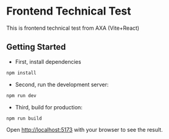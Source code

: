 # Frontend Technical Test
This is frontend technical test from AXA (Vite+React)

## Getting Started
- First, install dependencies
```bash
npm install
```

- Second, run the development server:
```bash
npm run dev
```

- Third, build for production:
```bash
npm run build
```

Open [http://localhost:5173](http://localhost:5173) with your browser to see the result.

